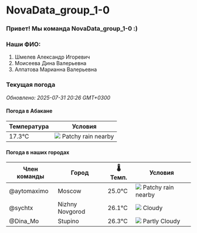 # NovaData_group_1-0
### Привет! Мы команда NovaData_group_1-0 :)

### Наши ФИО:
1. Шмелев Александр Игоревич
2. Моисеева Дина Валерьевна
3. Алпатова Марианна Валерьевна

### Текущая погода
<!-- WEATHER:START -->
_Обновлено: 2025-07-31 20:26 GMT+0300_

#### Погода в Абакане

| Температура | Условия |
|-------------|----------|
| 17.3°C     | ![](https://cdn.weatherapi.com/weather/64x64/night/176.png) Patchy rain nearby |

#### Погода в наших городах

| Член команды  | Город               | 🌡️ Темп.  | Условия          |
|---------------|---------------------|-----------|--------------------|
| @aytomaximo    | Moscow              |   25.0°C | ![](https://cdn.weatherapi.com/weather/64x64/day/176.png) Patchy rain nearby |
| @sychtx        | Nizhny Novgorod     |   26.1°C | ![](https://cdn.weatherapi.com/weather/64x64/night/119.png) Cloudy       |
| @Dina_Mo       | Stupino             |   26.3°C | ![](https://cdn.weatherapi.com/weather/64x64/day/116.png) Partly Cloudy |

<!-- WEATHER:END -->
